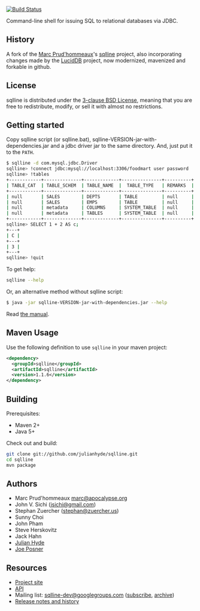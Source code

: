 [![Build Status](https://travis-ci.org/julianhyde/sqlline.png)](https://travis-ci.org/julianhyde/sqlline)

Command-line shell for issuing SQL to relational databases via JDBC.

## History

A fork of the [Marc Prud'hommeaux](http://mprudhom.users.sourceforge.net/)'s
[sqlline](http://sourceforge.net/projects/sqlline/) project, also
incorporating changes made by the
[LucidDB](https://github.com/LucidDB/luciddb) project,
now modernized, mavenized and forkable in github.

## License

sqlline is distributed under the
[3-clause BSD License](http://opensource.org/licenses/BSD-3-Clause),
meaning that you are free to redistribute, modify, or sell it with
almost no restrictions.

## Getting started

Copy sqlline script (or sqlline.bat), sqlline-VERSION-jar-with-dependencies.jar
and a jdbc driver jar to the same directory. And, just put it to the `PATH`.

```bash
$ sqlline -d com.mysql.jdbc.Driver
sqlline> !connect jdbc:mysql://localhost:3306/foodmart user password
sqlline> !tables
+------------+--------------+-------------+---------------+----------+
| TABLE_CAT  | TABLE_SCHEM  | TABLE_NAME  |  TABLE_TYPE   | REMARKS  |
+------------+--------------+-------------+---------------+----------+
| null       | SALES        | DEPTS       | TABLE         | null     |
| null       | SALES        | EMPS        | TABLE         | null     |
| null       | metadata     | COLUMNS     | SYSTEM_TABLE  | null     |
| null       | metadata     | TABLES      | SYSTEM_TABLE  | null     |
+------------+--------------+-------------+---------------+----------+
sqlline> SELECT 1 + 2 AS c;
+---+
| C |
+---+
| 3 |
+---+
sqlline> !quit
```

To get help:

```bash
sqlline --help
```

Or, an alternative method without sqlline script:

```bash
$ java -jar sqlline-VERSION-jar-with-dependencies.jar --help
```

Read [the manual](http://www.hydromatic.net/sqlline/manual.html).

## Maven Usage

Use the following definition to use `sqlline` in your maven project:

```xml
<dependency>
  <groupId>sqlline</groupId>
  <artifactId>sqlline</artifactId>
  <version>1.1.6</version>
</dependency>
```

## Building

Prerequisites:

* Maven 2+
* Java 5+

Check out and build:

```bash
git clone git://github.com/julianhyde/sqlline.git
cd sqlline
mvn package
```

## Authors

* Marc Prud'hommeaux <marc@apocalypse.org>
* John V. Sichi (jsichi@gmail.com)
* Stephan Zuercher (stephan@zuercher.us)
* Sunny Choi
* John Pham
* Steve Herskovitz
* Jack Hahn
* [Julian Hyde](https://github.com/julianhyde)
* [Joe Posner](https://github.com/joeposner)

## Resources

* [Project site](http://www.hydromatic.net/sqlline)
* [API](http://www.hydromatic.net/sqlline/apidocs)
* Mailing list: sqlline-dev@googlegroups.com (<a href="http://groups.google.com/group/sqlline-dev/subscribe">subscribe</a>, <a href="http://groups.google.com/group/sqlline-dev/topics">archive</a>)
* <a href="HISTORY.md">Release notes and history</a>

